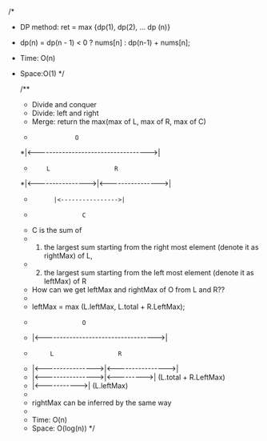 /*
 * DP method: ret = max {dp(1), dp(2), ... dp (n)}
 * dp(n) = dp(n - 1) < 0 ? nums[n] : dp(n-1) + nums[n];
 * Time: O(n)
 * Space:O(1)
 */
 
     /**
     * Divide and conquer
     * Divide: left and right
     * Merge: return the max(max of L, max of R, max of C)     
     *                 O
     *|<----------------------------------->|
     *         L                  R
     *|<---------------->|<---------------->|
     *           |<---------------->|     
     *                   C
     * C is the sum of 
     *   1. the largest sum starting from the right most element (denote it as rightMax) of L, 
     *   2. the largest sum starting from the left most element (denote it as leftMax) of R
     * How can we get leftMax and rightMax of O from L and R??
     *
     * leftMax = max (L.leftMax, L.total + R.LeftMax);
     *                   O
     * |<----------------------------------->|
     *          L                  R
     * |<---------------->|<---------------->|
     * |<---------------->|<--------->|  (L.total + R.LeftMax)
     * |<----------->| (L.leftMax)
     *
     * rightMax can be inferred by the same way
     *
     *  Time: O(n)
     * Space: O(log(n))
     */
